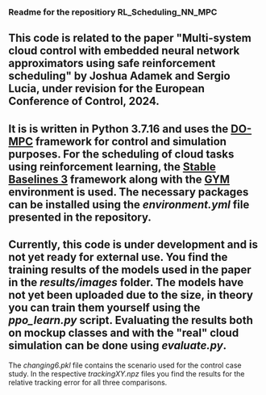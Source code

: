 ### Readme for the repositiory RL_Scheduling_NN_MPC
 This code is related to the paper 
 "Multi-system cloud control with embedded neural
 network approximators using safe reinforcement
 scheduling" by Joshua Adamek and Sergio Lucia,
 under revision for the European Conference 
 of Control, 2024.
 -----------------

It is is written in Python 3.7.16 and uses the 
[DO-MPC](https://www.do-mpc.com/en/latest/) framework for control and simulation purposes.
For the scheduling of cloud tasks using reinforcement learning, the
[Stable Baselines 3](https://stable-baselines3.readthedocs.io/en/master/) framework along with the [GYM](https://www.gymlibrary.dev) environment
is used. The necessary packages can be installed using the _environment.yml_ file presented in the repository. 
-------------------
Currently, this code is under development and is not yet ready for external use.
You find the training results of the models used in the paper in the _results/images_ folder.
The models have not yet been uploaded due to the size, in theory you can train them yourself using the _ppo_learn.py_ script.
Evaluating the results both on mockup classes and with the "real" cloud simulation can be done using _evaluate.py_.
-------------------
The _changing6.pkl_ file contains the scenario used for the control case study. In the respective _trackingXY.npz_
files you find the results for the relative tracking error for all three comparisons.
